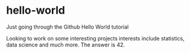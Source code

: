 # hello-world
Just going through the Github Hello World tutorial

Looking to work on some interesting projects interests include statistics, data science and much more.
The answer is 42.
